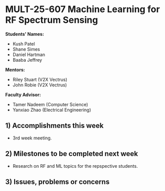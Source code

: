 # MULT-25-607 Machine Learning for RF Spectrum Sensing
**Students' Names:**

  * Kush Patel
  * Shane Simes
  * Daniel Hartman
  * Baaba Jeffrey

**Mentors:**
  
  * Riley Stuart (V2X Vectrus)
  * John Robie (V2X Vectrus)

**Faculty Advisor:**
  
  * Tamer Nadeem (Computer Science)
  * Yanxiao Zhao (Electrical Engineering)

## 1) Accomplishments this week ##
   - 3rd week meeting.

## 2) Milestones to be completed next week ##
   - Research on RF and ML topics for the repspective students.

## 3) Issues, problems or concerns ##
   


